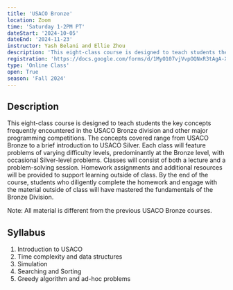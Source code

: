 ```yaml
---
title: 'USACO Bronze'
location: Zoom
time: 'Saturday 1-2PM PT'
dateStart: '2024-10-05'
dateEnd: '2024-11-23'
instructor: Yash Belani and Ellie Zhou
description: 'This eight-class course is designed to teach students the key concepts frequently encountered in the USACO Bronze division and other major programming competitions.'
registration: 'https://docs.google.com/forms/d/1MyO107vjVvpOQNxR3tAgA-X9c4UDSQHfy9V9abNhudY/viewform?edit_requested=true'
type: 'Online Class'
open: True
season: 'Fall 2024'
---
```


## Description

This eight-class course is designed to teach students the key concepts frequently encountered in the USACO Bronze division and other major programming competitions. The concepts covered range from USACO Bronze to a brief introduction to USACO Silver. Each class will feature problems of varying difficulty levels, predominantly at the Bronze level, with occasional Silver-level problems. Classes will consist of both a lecture and a problem-solving session. Homework assignments and additional resources will be provided to support learning outside of class. By the end of the course, students who diligently complete the homework and engage with the material outside of class will have mastered the fundamentals of the Bronze Division.

Note: All material is different from the previous USACO Bronze courses.

## Syllabus

1. Introduction to USACO
2. Time complexity and data structures
3. Simulation
4. Searching and Sorting
5. Greedy algorithm and ad-hoc problems
